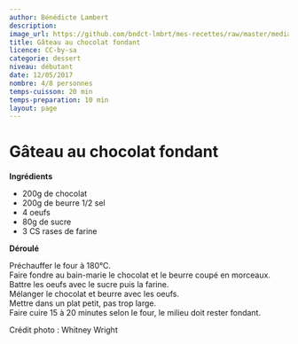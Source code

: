 ```yaml
---
author: Bénédicte Lambert
description: 
image_url: https://github.com/bndct-lmbrt/mes-recettes/raw/master/medias/gateau-choc-fondant.jpg
title: Gâteau au chocolat fondant
licence: CC-by-sa
categorie: dessert
niveau: débutant
date: 12/05/2017
nombre: 4/8 personnes
temps-cuisson: 20 min
temps-preparation: 10 min
layout: page
---
```

# Gâteau au chocolat fondant

**Ingrédients**   

* 200g de chocolat
* 200g de beurre 1/2 sel
* 4 oeufs
* 80g de sucre
* 3 CS rases de farine 

**Déroulé**  

Préchauffer le four à 180°C.  
Faire fondre au bain-marie le chocolat et le beurre coupé en morceaux.  
Battre les oeufs avec le sucre puis la farine.  
Mélanger le chocolat et beurre avec les oeufs.  
Mettre dans un plat petit, pas trop large.  
Faire cuire 15 à 20 minutes selon le four, le milieu doit rester fondant.  


Crédit photo : Whitney Wright

